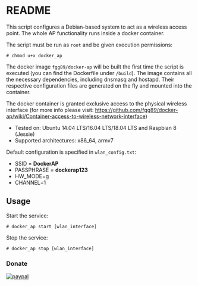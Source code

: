 # README

This script configures a Debian-based system to act as a wireless access point. The whole AP functionality runs inside a docker container.

The script must be run as ``root`` and be given execution permissions:

```
# chmod u+x docker_ap
```

The docker image ``fgg89/docker-ap`` will be built the first time the script is executed (you can find the Dockerfile under ``/build``). The image contains all the necessary dependencies, including dnsmasq and hostapd. Their respective configuration files are generated on the fly and mounted into the container.

The docker container is granted exclusive access to the physical wireless interface (for more info please visit: https://github.com/fgg89/docker-ap/wiki/Container-access-to-wireless-network-interface)

* Tested on: Ubuntu 14.04 LTS/16.04 LTS/18.04 LTS and Raspbian 8 (Jessie)
* Supported architectures: x86_64, armv7

Default configuration is specified in ``wlan_config.txt``:

* SSID = **DockerAP**
* PASSPHRASE = **dockerap123**
* HW_MODE=g
* CHANNEL=1

## Usage

Start the service:

```
# docker_ap start [wlan_interface]
```

Stop the service:

```
# docker_ap stop [wlan_interface]
```

### Donate

[![paypal](https://www.paypalobjects.com/en_US/ES/i/btn/btn_donateCC_LG.gif)](https://www.paypal.com/cgi-bin/webscr?cmd=_s-xclick&hosted_button_id=CGSJNMMTF7EC8)

